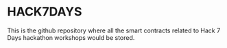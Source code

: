 # HACK7DAYS

This is the github repository where all the smart contracts related to Hack 7 Days hackathon workshops would be stored.
